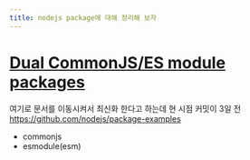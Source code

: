 ```yaml
---
title: nodejs package에 대해 정리해 보자
---
```

# [Dual CommonJS/ES module packages](https://nodejs.org/api/packages.html#dual-commonjses-module-packages)
여기로 문서를 이동시켜서 최신화 한다고 하는데 현 시점 커밋이 3일 전
https://github.com/nodejs/package-examples
- commonjs
- esmodule(esm)